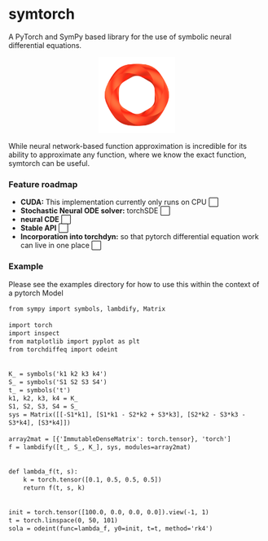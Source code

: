 # symtorch
A PyTorch and SymPy based library for the use of symbolic neural differential equations. 

<p align="center">
<img src="media/Logo.png" width="150" height="150">
</p>
<div align="center">
</div>

While neural network-based function approximation is incredible for its ability to approximate any function, where we know the exact function, symtorch can be useful.

### Feature roadmap

* **CUDA:** This implementation currently only runs on CPU ⬜️
* **Stochastic Neural ODE solver:** torchSDE ⬜️
* **neural CDE** ⬜️
* **Stable API**  ⬜️
* **Incorporation into torchdyn:** so that pytorch differential equation work can live in one place  ⬜️

### Example
Please see the examples directory for how to use this within the context of a pytorch Model

```python:
from sympy import symbols, lambdify, Matrix

import torch
import inspect
from matplotlib import pyplot as plt
from torchdiffeq import odeint


K_ = symbols('k1 k2 k3 k4')
S_ = symbols('S1 S2 S3 S4')
t_ = symbols('t')
k1, k2, k3, k4 = K_
S1, S2, S3, S4 = S_
sys = Matrix([[-S1*k1], [S1*k1 - S2*k2 + S3*k3], [S2*k2 - S3*k3 - S3*k4], [S3*k4]])

array2mat = [{'ImmutableDenseMatrix': torch.tensor}, 'torch']
f = lambdify([t_, S_, K_], sys, modules=array2mat)


def lambda_f(t, s):
    k = torch.tensor([0.1, 0.5, 0.5, 0.5])
    return f(t, s, k)


init = torch.tensor([100.0, 0.0, 0.0, 0.0]).view(-1, 1)
t = torch.linspace(0, 50, 101)
sola = odeint(func=lambda_f, y0=init, t=t, method='rk4')
```
